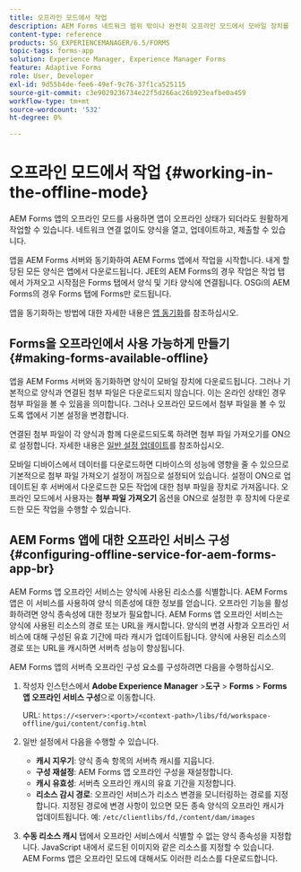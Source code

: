 ```yaml
---
title: 오프라인 모드에서 작업
description: AEM Forms 네트워크 범위 밖이나 완전히 오프라인 모드에서 모바일 장치를 오프라인으로 전환하고 AEM Forms 앱에서 작업합니다
content-type: reference
products: SG_EXPERIENCEMANAGER/6.5/FORMS
topic-tags: forms-app
solution: Experience Manager, Experience Manager Forms
feature: Adaptive Forms
role: User, Developer
exl-id: 9d55b4de-fee6-49ef-9c76-37f1ca525115
source-git-commit: c3e9029236734e22f5d266ac26b923eafbe0a459
workflow-type: tm+mt
source-wordcount: '532'
ht-degree: 0%

---
```


# 오프라인 모드에서 작업 {#working-in-the-offline-mode}

AEM Forms 앱의 오프라인 모드를 사용하면 앱이 오프라인 상태가 되더라도 원활하게 작업할 수 있습니다. 네트워크 연결 없이도 양식을 열고, 업데이트하고, 제출할 수 있습니다.

앱을 AEM Forms 서버와 동기화하여 AEM Forms 앱에서 작업을 시작합니다. 내게 할당된 모든 양식은 앱에서 다운로드됩니다. JEE의 AEM Forms의 경우 작업은 작업 탭에서 가져오고 시작점은 Forms 탭에서 양식 및 기타 양식에 연결됩니다. OSGi의 AEM Forms의 경우 Forms 탭에 Forms만 로드됩니다.

앱을 동기화하는 방법에 대한 자세한 내용은 [앱 동기화](/help/forms/using/sync-app.md)를 참조하십시오.

## Forms을 오프라인에서 사용 가능하게 만들기 {#making-forms-available-offline}

앱을 AEM Forms 서버와 동기화하면 양식이 모바일 장치에 다운로드됩니다. 그러나 기본적으로 양식과 연결된 첨부 파일은 다운로드되지 않습니다. 이는 온라인 상태인 경우 첨부 파일을 볼 수 있음을 의미합니다. 그러나 오프라인 모드에서 첨부 파일을 볼 수 있도록 앱에서 기본 설정을 변경합니다.

연결된 첨부 파일이 각 양식과 함께 다운로드되도록 하려면 첨부 파일 가져오기를 ON으로 설정합니다. 자세한 내용은 [일반 설정 업데이트](/help/forms/using/update-general-settings.md)를 참조하십시오.

모바일 디바이스에서 데이터를 다운로드하면 디바이스의 성능에 영향을 줄 수 있으므로 기본적으로 첨부 파일 가져오기 설정이 꺼짐으로 설정되어 있습니다. 설정이 ON으로 업데이트된 후 서버에서 다운로드한 모든 작업에 대한 첨부 파일을 장치로 가져옵니다. 오프라인 모드에서 사용자는 **첨부 파일 가져오기** 옵션을 ON으로 설정한 후 장치에 다운로드한 모든 작업을 수행할 수 있습니다.

## AEM Forms 앱에 대한 오프라인 서비스 구성 {#configuring-offline-service-for-aem-forms-app-br}

AEM Forms 앱 오프라인 서비스는 양식에 사용된 리소스를 식별합니다. AEM Forms 앱은 이 서비스를 사용하여 양식 의존성에 대한 정보를 얻습니다. 오프라인 기능을 활성화하려면 양식 종속성에 대한 정보가 필요합니다. AEM Forms 앱 오프라인 서비스는 양식에 사용된 리소스의 경로 또는 URL을 캐시합니다. 양식의 변경 사항과 오프라인 서비스에 대해 구성된 유효 기간에 따라 캐시가 업데이트됩니다. 양식에 사용된 리소스의 경로 또는 URL을 캐시하면 서버측 성능이 향상됩니다.

AEM Forms 앱의 서버측 오프라인 구성 요소를 구성하려면 다음을 수행하십시오.

1. 작성자 인스턴스에서 **Adobe Experience Manager** >**도구** > **Forms** > **Forms 앱 오프라인 서비스 구성**&#x200B;으로 이동합니다.

   URL: `https://<server>:<port>/<context-path>/libs/fd/workspace-offline/gui/content/config.html`

1. 일반 설정에서 다음을 수행할 수 있습니다.

   * **캐시 지우기**: 양식 종속 항목의 서버측 캐시를 지웁니다.
   * **구성 재설정**: AEM Forms 앱 오프라인 구성을 재설정합니다.
   * **캐시 유효성**: 서버측 오프라인 캐시의 유효 기간을 지정합니다.
   * **리소스 감시 경로**: 오프라인 서비스가 리소스 변경을 모니터링하는 경로를 지정합니다. 지정된 경로에 변경 사항이 있으면 모든 종속 양식의 오프라인 캐시가 업데이트됩니다. 예: `/etc/clientlibs/fd,/content/dam/images`

1. **수동 리소스 캐시** 탭에서 오프라인 서비스에서 식별할 수 없는 양식 종속성을 지정합니다. JavaScript 내에서 로드된 이미지와 같은 리소스를 지정할 수 있습니다. AEM Forms 앱은 오프라인 모드에 대해서도 이러한 리소스를 다운로드합니다.
